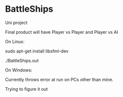 # BattleShips
Uni project

Final product will have Player vs Player and Player vs AI


On Linux:

sudo apt-get install libsfml-dev

./BattleShips.out



On Windows:

Currently throws error at run on PCs other than mine. 

Trying to figure it out
